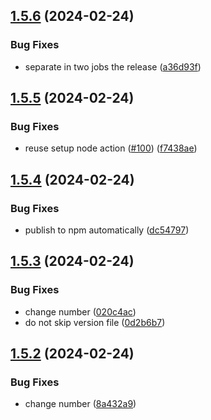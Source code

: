 ## [1.5.6](https://github.com/AlbertHernandez/typescript-library-skeleton/compare/v1.5.5...v1.5.6) (2024-02-24)


### Bug Fixes

* separate in two jobs the release ([a36d93f](https://github.com/AlbertHernandez/typescript-library-skeleton/commit/a36d93f365ee0d20aa4a55dcee637953abdc9d40))



## [1.5.5](https://github.com/AlbertHernandez/typescript-library-skeleton/compare/v1.5.4...v1.5.5) (2024-02-24)


### Bug Fixes

* reuse setup node action ([#100](https://github.com/AlbertHernandez/typescript-library-skeleton/issues/100)) ([f7438ae](https://github.com/AlbertHernandez/typescript-library-skeleton/commit/f7438aed1d00015a210db40040ddac875f2f7fdc))



## [1.5.4](https://github.com/AlbertHernandez/typescript-library-skeleton/compare/v1.5.3...v1.5.4) (2024-02-24)


### Bug Fixes

* publish to npm automatically ([dc54797](https://github.com/AlbertHernandez/typescript-library-skeleton/commit/dc54797d900a28a281eb62f435e813cd02be32fb))



## [1.5.3](https://github.com/AlbertHernandez/typescript-library-skeleton/compare/v1.5.2...v1.5.3) (2024-02-24)


### Bug Fixes

* change number ([020c4ac](https://github.com/AlbertHernandez/typescript-library-skeleton/commit/020c4acbd00dccf1b74ed6bc0a988d079871687c))
* do not skip version file ([0d2b6b7](https://github.com/AlbertHernandez/typescript-library-skeleton/commit/0d2b6b7592661a5bc589cfeb65ad24bafa8b8337))



## [1.5.2](https://github.com/AlbertHernandez/typescript-library-skeleton/compare/v1.5.1...v1.5.2) (2024-02-24)


### Bug Fixes

* change number ([8a432a9](https://github.com/AlbertHernandez/typescript-library-skeleton/commit/8a432a9dded9a7340a26156f63a0085220c761d8))



